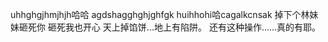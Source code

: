 uhhghgjhmjhjh哈哈
agdshagghghjghfgk
huihhohi哈cagalkcnsak
掉下个林妹妹砸死你
砸死我也开心
天上掉馅饼...地上有陷阱。
还有这种操作......真的有耶。